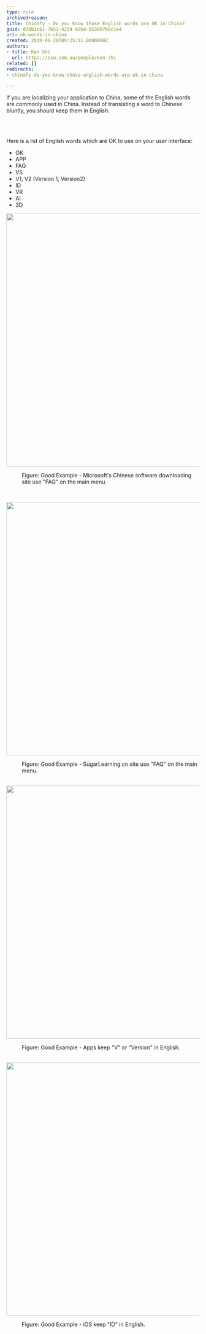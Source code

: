 ```yaml
---
type: rule
archivedreason: 
title: Chinafy - Do you know those English words are OK in China?
guid: d78b1c61-7653-42d4-9264-853097b8c1e4
uri: ok-words-in-china
created: 2019-06-20T09:25:31.0000000Z
authors:
- title: Ken Shi
  url: https://ssw.com.au/people/ken-shi
related: []
redirects:
- chinafy-do-you-know-those-english-words-are-ok-in-china

---
```



<p>If you are localizing your application to China, some of the English words are commonly used in China. Instead of translating a word to Chinese bluntly, you should keep them&#160;in English.&#160;<br></p>
<br><excerpt class='endintro'></excerpt><br>
<p>Here is a list of English&#160;words which are OK to use on your user&#160;interface&#58;<br></p><ul><li>​OK<br></li><li>APP<br></li><li>FAQ<br></li><li>VS<br></li><li>V1, V2 (Version 1, Version2)<br></li><li>ID<br></li><li>VR<br></li><li>AI<br></li><li>3D​<br></li></ul><dl class="ssw15-rteElement-ImageArea">
   <img src="/PublishingImages/microsoft%20download%20site.jpg" alt="" style="width&#58;660px;" />
</dl><dd class="ssw15-rteElement-FigureGood">Figure&#58; Good Example -&#160;Microsoft's Chinese&#160;software downloading site use &quot;FAQ&quot; on the main menu.</dd><p>
   <br>
</p><dl class="ssw15-rteElement-ImageArea">
   <img src="/PublishingImages/sugarlearning%20cn%20site.jpg" alt="" style="width&#58;660px;" />
</dl><dd class="ssw15-rteElement-FigureGood">Figure&#58; Good Example -&#160;SugarLearning.cn site&#160;use &quot;FAQ&quot; on the main menu.&#160;<br></dd>​&#160; 
<dl class="ssw15-rteElement-ImageArea">
   <img src="/PublishingImages/versionok.png" alt="" style="width&#58;660px;" />
</dl><dd class="ssw15-rteElement-FigureGood">Figure&#58; Good Example - Apps keep&#160;&quot;V&quot; or &quot;Version&quot; in English.&#160;<br></dd>​&#160; 
<dl class="ssw15-rteElement-ImageArea">
   <img src="/PublishingImages/FACE%20ID.png" alt="" style="width&#58;660px;" />
</dl><dd class="ssw15-rteElement-FigureGood">Figure&#58; Good Example - iOS keep &quot;ID&quot; in English.&#160;<br></dd>​&#160;​​​ 
<div><p>
      <br>
   </p></div>



